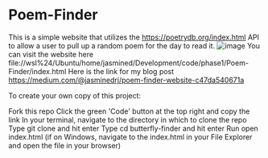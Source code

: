# Poem-Finder
This is a simple website that utilizes the https://poetrydb.org/index.html API to allow a user to pull up a random poem for the day to read it.
![image](https://user-images.githubusercontent.com/63066804/145310604-d5e659f2-7f0d-42e7-9017-f0aeb1ebbf7a.png)
You can visit the website here file://wsl%24/Ubuntu/home/jasmined/Development/code/phase1/Poem-Finder/index.html
Here is the link for my blog post https://medium.com/@jasminedrj/poem-finder-website-c47da540671a

To create your own copy of this project:

Fork this repo
Click the green 'Code' button at the top right and copy the link
In your terminal, navigate to the directory in which to clone the repo
Type git clone <copied-link> and hit enter
Type cd butterfly-finder and hit enter
Run open index.html (if on Windows, navigate to the index.html in your File Explorer and open the file in your browser)
